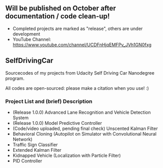 ## Will be published on October after documentation / code clean-up!
- Completed projects are marked as "release", others are under development 
- YouTube Channel: https://www.youtube.com/channel/UCDFnHjqEMFPv_JVh1GN0fxg

## SelfDrivingCar
Sourcecodes of my projects from Udacity Self Driving Car Nanodegree program.

All codes are open-sourced: please make a citation when you use! :)

### Project List and (brief) Description
- (Release 1.0.0) Advanced Lane Recognition and Vehicle Detection System
- (Release 1.0.0) Model Predictive Controller
- (Code/video uploaded, pending final check) Unscented Kalman Filter
- Behavioral Cloning (Autopilot on Simulator with Convolutional Neural Network)
- Traffic Sign Classifier
- Extended Kalman Filter
- Kidnapped Vehicle (Localization with Particle Filter)
- PID Controller

